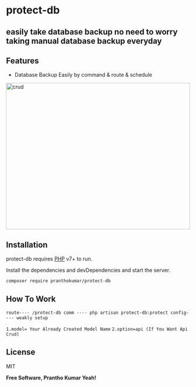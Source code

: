 # protect-db
## easily take database backup no need to worry taking manual database backup everyday



## Features
- Database Backup Easily by command & route & schedule

<img src="https://miro.medium.com/max/945/1*hT0650uAynINJMeIftDj-g.pnghttps://scrnli.com/files/u4jhhdU8ZG3dMA" alt="crud" width="100%" height="400px"/>

## Installation

protect-db requires [PHP](https://php.net/) v7+ to run.

Install the dependencies and devDependencies and start the server.

```sh
composer require pranthokumar/protect-db
```

## How To Work
``
route---- /protect-db
comm ---- php artisan protect-db:protect
config---- weakly setup
``

`
1.model= Your Already Created Model Name
`
`
2.option=api (If You Want Api Crud)
`
## License

MIT

**Free Software, Prantho Kumar Yeah!**
